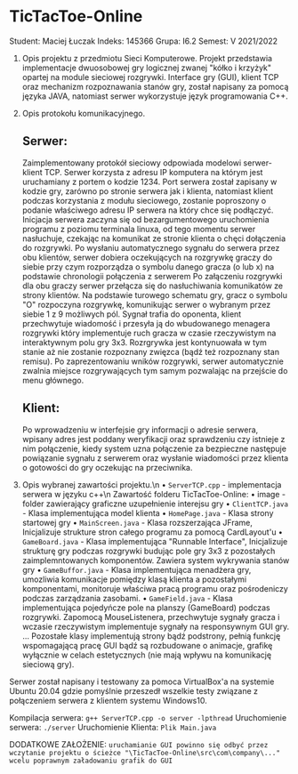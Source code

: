 # TicTacToe-Online
Student: Maciej Łuczak
Indeks: 145366
Grupa: I6.2 
Semest: V 2021/2022

1. Opis projektu z przedmiotu Sieci Komputerowe.
Projekt przedstawia implementacje dwuosobowej gry logicznej zwanej "kółko i krzyżyk" opartej na module sieciowej rozgrywki.
Interface gry (GUI), klient TCP oraz mechanizm rozpoznawania stanów gry, został napisany za pomocą języka JAVA, natomiast serwer wykorzystuje język programowania C++.


2. Opis protokołu komunikacyjnego.

    ## Serwer: 
   Zaimplementowany protokół sieciowy odpowiada modelowi serwer-klient TCP. Serwer korzysta z adresu IP komputera na którym jest uruchamiany z portem o kodzie 1234.
   Port serwera został zapisany w kodzie gry, zarówno po stronie serwera jak i klienta, natomiast klient podczas korzystania z modułu sieciowego,
   zostanie poproszony o podanie właściwego adresu IP serwera na który chce się podłączyć. Inicjacja serwera zaczyna się od bezargumentowego uruchomienia programu z poziomu terminala linuxa,
   od tego momentu serwer nasłuchuje, czekając na komunikat ze stronie klienta o chęci dołączenia do rozgrywki. Po wysłaniu automatycznego sygnału do serwera przez obu klientów, serwer dobiera oczekujących na rozgrywkę graczy do siebie przy czym rozporządza o symbolu danego gracza (o lub x) na podstawie chronologii połączenia z serwerem
   Po załączeniu rozgrywki dla obu graczy serwer przełącza się do nasłuchiwania komunikatów ze strony klientów. Na podstawie turowego schematu gry, gracz o symbolu "O" rozpoczyna rozgrywkę, komunikując serwer o wybranym przez siebie 1 z 9 możliwych pól. 
   Sygnał trafia do oponenta, klient przechwytuje wiadomość i przesyła ją do wbudowanego menagera rozgrywki który implementuje ruch gracza w czasie rzeczywistym na interaktywnym polu gry 3x3.
   Rozrgrywka jest kontynuowała w tym stanie aż nie zostanie rozpoznany zwięzca (bądź też rozpoznany stan remisu). Po zaprezentowaniu wników rozgrywki, serwer automatycznie zwalnia miejsce rozgrywających tym samym pozwalając na przejście do menu głównego.
    

    ## Klient:
    Po wprowadzeniu w interfejsie gry informacji o adresie serwera, wpisany adres jest poddany weryfikacji oraz sprawdzeniu czy istnieje z nim połączenie, kiedy system uzna połączenie za bezpieczne  następuje powiązanie sygnału z serwerem oraz wysłanie wiadomości przez klienta o gotowości do gry oczekując na przeciwnika. 

3. Opis wybranej zawartości projektu.\n
• `ServerTCP.cpp` - implementacja serwera w języku c++\n
Zawartość folderu TicTacToe-Online:
• image - folder zawierający graficzne uzupełnienie interejsu gry
• `ClientTCP.java` - Klasa implementująca model klienta
• `HomePage.java` - Klasa strony startowej gry
• `MainScreen.java` - Klasa rozszerzająca JFrame, Inicjalizuje strukture stron całego programu za pomocą CardLayout'u
• `GameBoard.java` -  Klasa implementująca "Runnable Interface", Inicjalizuje strukturę gry podczas rozgrywki budując pole gry 3x3 z pozostałych zaimplemntowanych komponentów. Zawiera system wykrywania stanów gry
• `GameBuffor.java` - Klasa implementująca menadżera gry, umozliwia komunikacje pomiędzy klasą klienta a pozostałymi komponentami, monitoruje właściwa pracą programu oraz pośrodeniczy podczas zarządzania zasobami.
• `GameField.java` - Klasa implementująca pojedyńcze pole na planszy (GameBoard) podczas rozgrywki. Zapomocą MouseListenera, przechwytuje sygnały gracza i wczasie rzeczywistym implementuje sygnały na responsywnym GUI gry.
...
Pozostałe klasy implementują strony bądź podstrony, pełnią funkcję wspomagającą pracę GUI bądź są rozbudowane o animacje, grafikę wyłącznie w celach estetycznych (nie mają wpływu na komunikację sieciową gry).

Serwer został napisany i testowany za pomoca VirtualBox'a na systemie Ubuntu 20.04 gdzie pomyślnie przeszedł wszelkie testy związane z połączeniem serwera z klientem systemu Windows10.

Kompilacja serwera: `g++ ServerTCP.cpp -o server -lpthread`
Uruchomienie serwera: `./server`
Uruchomienie Klienta: `Plik Main.java`

DODATKOWE ZAŁOŻENIE: `uruchamianie GUI powinno się odbyć przez wczytanie projektu o ścieżce "\TicTacToe-Online\src\com\company\..." wcelu poprawnym załadowaniu grafik do GUI`
